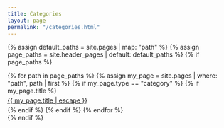 ```yaml
---
title: Categories
layout: page
permalink: "/categories.html"
---
```


{% assign default_paths = site.pages | map: "path" %}
{% assign page_paths = site.header_pages | default: default_paths %}
{% if page_paths %}
  <div>
    {% for path in page_paths %}
      {% assign my_page = site.pages | where: "path", path | first %}
        {% if my_page.type == "category" %}
          {% if my_page.title %}
            <div style="padding: 5px 0px;">
              <a class="page-link" href="{{ my_page.url | relative_url }}">{{ my_page.title | escape }}</a>
            </div>
          {% endif %}
        {% endif %}
    {% endfor %}
  </div>
{% endif %}